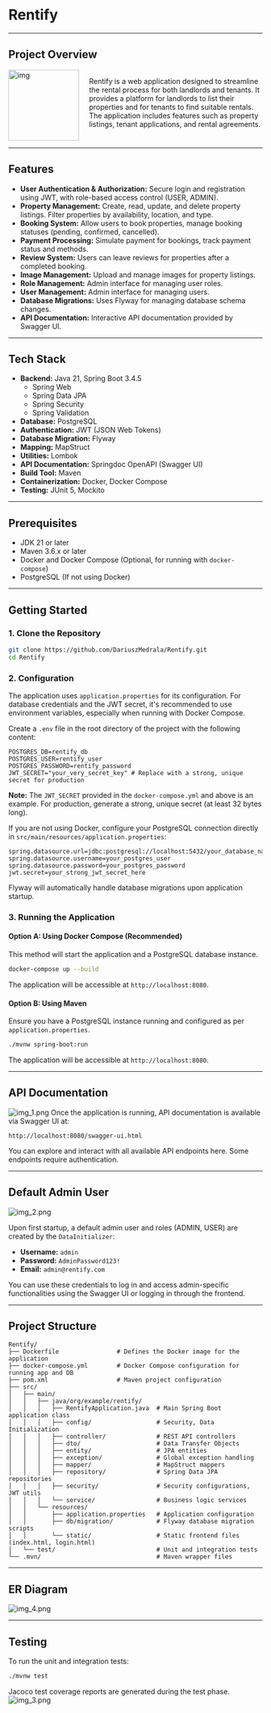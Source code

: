 # Rentify

---

## Project Overview

<div style="display: flex; align-items: flex-start;">
  <img src="images/img.png" alt="img" style="width: 140px; margin-right: 20px;" />
  <p>
    Rentify is a web application designed to streamline the rental process for both landlords and tenants. It provides a platform for landlords to list their properties and for tenants to find suitable rentals. The application includes features such as property listings, tenant applications, and rental agreements.
  </p>
</div>

---- 


## Features

*   **User Authentication & Authorization:** Secure login and registration using JWT, with role-based access control (USER, ADMIN).
*   **Property Management:** Create, read, update, and delete property listings. Filter properties by availability, location, and type.
*   **Booking System:** Allow users to book properties, manage booking statuses (pending, confirmed, cancelled).
*   **Payment Processing:** Simulate payment for bookings, track payment status and methods.
*   **Review System:** Users can leave reviews for properties after a completed booking.
*   **Image Management:** Upload and manage images for property listings.
*   **Role Management:** Admin interface for managing user roles.
*   **User Management:** Admin interface for managing users.
*   **Database Migrations:** Uses Flyway for managing database schema changes.
*   **API Documentation:** Interactive API documentation provided by Swagger UI.

-----


## Tech Stack

*   **Backend:** Java 21, Spring Boot 3.4.5
    *   Spring Web
    *   Spring Data JPA
    *   Spring Security
    *   Spring Validation
*   **Database:** PostgreSQL
*   **Authentication:** JWT (JSON Web Tokens)
*   **Database Migration:** Flyway
*   **Mapping:** MapStruct
*   **Utilities:** Lombok
*   **API Documentation:** Springdoc OpenAPI (Swagger UI)
*   **Build Tool:** Maven
*   **Containerization:** Docker, Docker Compose
*   **Testing:** JUnit 5, Mockito


----


## Prerequisites

*   JDK 21 or later
*   Maven 3.6.x or later
*   Docker and Docker Compose (Optional, for running with `docker-compose`)
*   PostgreSQL (If not using Docker)


---
## Getting Started

### 1. Clone the Repository

```bash
git clone https://github.com/DariuszMedrala/Rentify.git
cd Rentify
```

### 2. Configuration

The application uses `application.properties` for its configuration. For database credentials and the JWT secret, it's recommended to use environment variables, especially when running with Docker Compose.

Create a `.env` file in the root directory of the project with the following content:

```env
POSTGRES_DB=rentify_db
POSTGRES_USER=rentify_user
POSTGRES_PASSWORD=rentify_password
JWT_SECRET="your_very_secret_key" # Replace with a strong, unique secret for production
```

**Note:** The `JWT_SECRET` provided in the `docker-compose.yml` and above is an example. For production, generate a strong, unique secret (at least 32 bytes long).

If you are not using Docker, configure your PostgreSQL connection directly in `src/main/resources/application.properties`:

```properties
spring.datasource.url=jdbc:postgresql://localhost:5432/your_database_name
spring.datasource.username=your_postgres_user
spring.datasource.password=your_postgres_password
jwt.secret=your_strong_jwt_secret_here
```
Flyway will automatically handle database migrations upon application startup.

### 3. Running the Application

#### Option A: Using Docker Compose (Recommended)

This method will start the application and a PostgreSQL database instance.

```bash
docker-compose up --build
```

The application will be accessible at `http://localhost:8080`.

#### Option B: Using Maven

Ensure you have a PostgreSQL instance running and configured as per `application.properties`.

```bash
./mvnw spring-boot:run
```

The application will be accessible at `http://localhost:8080`.

-----


## API Documentation
![img_1.png](images/img_1.png)
Once the application is running, API documentation is available via Swagger UI at:

`http://localhost:8080/swagger-ui.html`

You can explore and interact with all available API endpoints here. Some endpoints require authentication.

-----------

## Default Admin User

![img_2.png](images/img_2.png)

Upon first startup, a default admin user and roles (ADMIN, USER) are created by the `DataInitializer`:
*   **Username:** `admin`
*   **Password:** `AdminPassword123!`
*   **Email:** `admin@rentify.com`

You can use these credentials to log in and access admin-specific functionalities using the Swagger UI or logging in through the frontend.

---------

## Project Structure

```
Rentify/
├── Dockerfile                # Defines the Docker image for the application
├── docker-compose.yml        # Docker Compose configuration for running app and DB
├── pom.xml                   # Maven project configuration
├── src/
│   ├── main/
│   │   ├── java/org/example/rentify/
│   │   │   ├── RentifyApplication.java  # Main Spring Boot application class
│   │   │   ├── config/                  # Security, Data Initialization
│   │   │   ├── controller/              # REST API controllers
│   │   │   ├── dto/                     # Data Transfer Objects
│   │   │   ├── entity/                  # JPA entities
│   │   │   ├── exception/               # Global exception handling
│   │   │   ├── mapper/                  # MapStruct mappers
│   │   │   ├── repository/              # Spring Data JPA repositories
│   │   │   ├── security/                # Security configurations, JWT utils
│   │   │   └── service/                 # Business logic services
│   │   └── resources/
│   │       ├── application.properties   # Application configuration
│   │       ├── db/migration/            # Flyway database migration scripts
│   │       └── static/                  # Static frontend files (index.html, login.html)
│   └── test/                            # Unit and integration tests
└── .mvn/                                # Maven wrapper files
```

------


## ER Diagram

![img_4.png](images/img_4.png)


-----------

## Testing

To run the unit and integration tests:

```bash
./mvnw test
```
Jacoco test coverage reports are generated during the test phase.
![img_3.png](images/img_3.png)